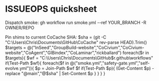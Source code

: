 # ISSUEOPS quicksheet

Dispatch smoke:
  gh workflow run smoke.yml --ref YOUR_BRANCH -R OWNER/REPO

Pin shims to current CoCache SHA:
  $sha = (git -C "C:\Users\Chris\Documents\GitHub\CoCache" rev-parse HEAD).Trim()
  $targets = @("InSeed","GroupBuild-website","CoCivium","CoCivium-website","CoAgent","GIBindex","CoLaminar","rickballard")
  foreach($r in $targets){
    $wf = "C:\Users\Chris\Documents\GitHub\$r\.github\workflows"
    if(Test-Path $wf){
      foreach($f in @("smoke.yml","safety-gate.yml","self-evolve.yml")){
        $p = Join-Path $wf $f
        if(Test-Path $p){ (Get-Content $p) -replace "@main","@$sha" | Set-Content $p }
      }
    }
  }

